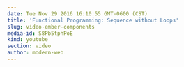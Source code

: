 ```yaml
---
date: Tue Nov 29 2016 16:10:55 GMT-0600 (CST)
title: 'Functional Programming: Sequence without Loops'
slug: video-ember-components
media-id: S8Pb5tphPoE
kind: youtube
section: video
author: modern-web
---
```

